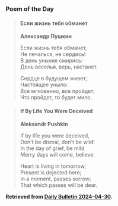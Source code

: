 ### Poem of the Day

> #### Если жизнь тебя обманет
> **Александр Пушкин**
>
> Если жизнь тебя обманет,  
> Не печалься, не сердись!  
> В день уныния смирись:  
> День веселья, верь, настанет.
>
> Сердце в будущем живет;  
> Настоящее уныло:  
> Все мгновенно, все пройдет;  
> Что пройдет, то будет мило.

> #### If By Life You Were Deceived
> **Aleksandr Pushkin**
>
> If by life you were deceived,  
> Don't be dismal, don't be wild!  
> In the day of grief, be mild  
> Merry days will come, believe.
>
> Heart is living in tomorrow;  
> Present is dejected here;  
> In a moment, passes sorrow;  
> That which passes will be dear.

**Retrieved from [Daily Bulletin 2024-04-30](https://albertttan.github.io/daily-bulletin/2024-04-30.html).**